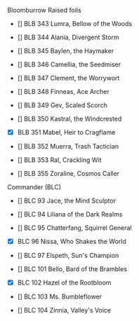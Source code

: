 Bloomburrow Raised foils

- [] BLB 343 Lumra, Bellow of the Woods

- [] BLB	344	Alania, Divergent Storm

- [] BLB	345	Baylen, the Haymaker

- [] BLB	346	Camellia, the Seedmiser

- [] BLB	347	Clement, the Worrywort

- [] BLB	348	Finneas, Ace Archer

- [] BLB	349	Gev, Scaled Scorch

- [] BLB	350	Kastral, the Windcrested
 
- [X] BLB	351	Mabel, Heir to Cragflame

- [] BLB	352	Muerra, Trash Tactician

- [] BLB	353	Ral, Crackling Wit
 
- [] BLB	355	Zoraline, Cosmos Caller

Commander (BLC)

- [] BLC	93	Jace, the Mind Sculptor

- [] BLC	94	Liliana of the Dark Realms

- [] BLC	95	Chatterfang, Squirrel General

- [X] BLC	96	Nissa, Who Shakes the World

- [] BLC	97	Elspeth, Sun's Champion

- [] BLC	101	Bello, Bard of the Brambles

- [X] BLC	102	Hazel of the Rootbloom

- [] BLC	103	Ms. Bumbleflower

- [] BLC	104	Zinnia, Valley's Voice
